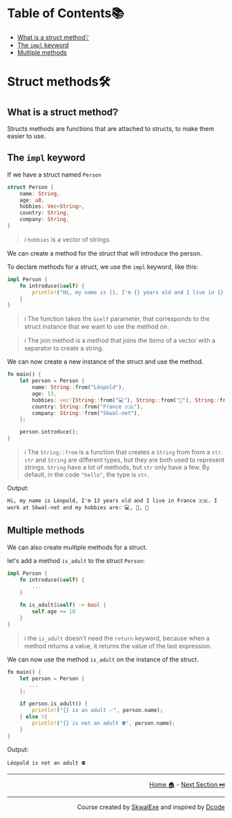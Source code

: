 # Table of Contents📚

- [What is a struct method❔](#what-is-a-struct-method)
- [The `impl` keyword](#the-impl-keyword)
- [Multiple methods](#multiple-methods)

# Struct methods🛠️

## What is a struct method❔

Structs methods are functions that are attached to structs, to make them easier to use.

## The `impl` keyword

If we have a struct named `Person`

```rust
struct Person {
    name: String,
    age: u8,
    hobbies: Vec<String>,
    country: String,
    company: String,
}
```

> ℹ️ `hobbies` is a vector of strings.

We can create a method for the struct that will introduce the person.

To declare methods for a struct, we use the `impl` keyword, like this:

```rust
impl Person {
    fn introduce(&self) {
        println!("Hi, my name is {}, I'm {} years old and I live in {}. I work at {} and my hobbies are: {}", self.name, self.age, self.country, self.company , self.hobbies.join(", "));
    }
}
```

> ℹ️ The function takes the `&self` parameter, that corresponds to the struct instance that we want to use the method on.

> ℹ️ The join method is a method that joins the items of a vector with a separator to create a string.

We can now create a new instance of the struct and use the method.

```rust
fn main() {
    let person = Person {
        name: String::from("Léopold"),
        age: 13,
        hobbies: vec![String::from("💻"), String::from("🛌"), String::from("🍔")],
        country: String::from("France 🇫🇷"),
        company: String::from("Skwal-net"),
    };

    person.introduce();
}
```

> ℹ️ The `String::from` is a function that creates a `String` from from a `str`. `str` and `String` are different types, but they are both used to represent strings. `String` have a lot of methods, but `str` only have a few. By default, in the code `"hello"`, the type is `str`.

Output:

```
Hi, my name is Léopold, I'm 13 years old and I live in France 🇫🇷. I work at Skwal-net and my hobbies are: 💻, 🛌, 🍔
```

## Multiple methods

We can also create multiple methods for a struct.

let's add a method `is_adult` to the struct `Person`:

```rust
impl Person {
    fn introduce(&self) {
        ...
    }

    fn is_adult(&self) -> bool {
        self.age >= 18
    }
}
```

> ℹ️ the `is_adult` doesn't need the `return` keyword, because when a method returns a value, it returns the value of the last expression.

We can now use the method `is_adult` on the instance of the struct.

```rust
fn main() {
    let person = Person {
       ...
    };

    if person.is_adult() {
        println!("{} is an adult ✅", person.name);
    } else ❔{
        println!("{} is not an adult ⛔", person.name);
    }
}
```

Output:

```
Léopold is not an adult ⛔
```

---

<p align="right"><a href="https://skwalexe.github.io/learn-rust/">Home 🏠</a> - <a href="../strings">Next Section ⏭️</a></p>

---

<p align="right">Course created by <a href="https://github.com/SkwalExe/" target="_blank">SkwalExe</a> and inspired by <a href="https://www.youtube.com/watch?v=vOMJlQ5B-M0&list=PLVvjrrRCBy2JSHf9tGxGKJ-bYAN_uDCUL" target="_blank">Dcode</a></p>